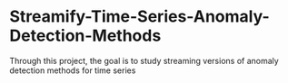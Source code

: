 # Streamify-Time-Series-Anomaly-Detection-Methods
Through this project, the goal is to study streaming versions of anomaly detection methods for time series
